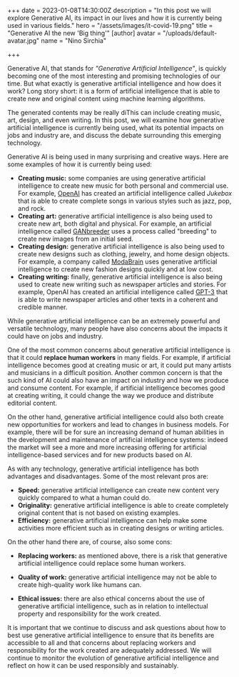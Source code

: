 +++
date = 2023-01-08T14:30:00Z
description = "In this post we will explore Generative AI, its impact in our lives and how it is currently being used in various fields."
hero = "/assets/images/it-covid-19.png"
title = "Generative AI the new 'Big thing'"
[author]
avatar = "/uploads/default-avatar.jpg"
name = "Nino Sirchia"

+++

Generative AI, that stands for _"Generative Artificial Intelligence"_, is quickly becoming one of the most interesting and promising technologies of our time. 
But what exactly is generative artificial intelligence and how does it work? Long story short: it is a form of artificial intelligence that is able to create new and original content using machine learning algorithms. 

The generated contents may be really diThis can include creating music, art, design, and even writing. In this post, we will examine how generative artificial intelligence is currently being used, what its potential impacts on jobs and industry are, and discuss the debate surrounding this emerging technology.

Generative AI is being used in many surprising and creative ways. Here are some examples of how it is currently being used:

* **Creating music:** some companies are using generative artificial intelligence to create new music for both personal and commercial use. For example, [OpenAI](https://openai.com/) has created an artificial intelligence called _Jukebox_ that is able to create complete songs in various styles such as jazz, pop, and rock.
* **Creating art:** generative artificial intelligence is also being used to create new art, both digital and physical. For example, an artificial intelligence called [GANbreeder](https://www.joelsimon.net/ganbreeder.html) uses a process called "breeding" to create new images from an initial seed.
* **Creating design:** generative artificial intelligence is also being used to create new designs such as clothing, jewelry, and home design objects. For example, a company called [ModaBrain](https://modabrain.com/) uses generative artificial intelligence to create new fashion designs quickly and at low cost.
* **Creating writing:** finally, generative artificial intelligence is also being used to create new writing such as newspaper articles and stories. For example, OpenAI has created an artificial intelligence called [GPT-3](https://chat.openai.com/) that is able to write newspaper articles and other texts in a coherent and credible manner.

While generative artificial intelligence can be an extremely powerful and versatile technology, many people have also concerns about the impacts it could have on jobs and industry. 

One of the most common concerns about generative artificial intelligence is that it could **replace human workers** in many fields. For example, if artificial intelligence becomes good at creating music or art, it could put many artists and musicians in a difficult position.
Another common concern is that the such kind of AI could also have an impact on industry and how we produce and consume content. For example, if artificial intelligence becomes good at creating writing, it could change the way we produce and distribute editorial content.

On the other hand, generative artificial intelligence could also both create new opportunities for workers and lead to changes in business models.
For example, there will be for sure an increasing demand of human abilities in the development and maintenance of artificial intelligence systems: indeed the market will see a more and more increasing offering for artificial intelligence-based services and for new products based on AI.

As with any technology, generative artificial intelligence has both advantages and disadvantages. 
Some of the most relevant pros are:

* **Speed:** generative artificial intelligence can create new content very quickly compared to what a human could do.
* **Originality:** generative artificial intelligence is able to create completely original content that is not based on existing examples.
* **Efficiency:** generative artificial intelligence can help make some activities more efficient such as in creating designs or writing articles.

On the other hand there are, of course, also some cons:
* **Replacing workers:** as mentioned above, there is a risk that generative artificial intelligence could replace some human workers.

* **Quality of work:** generative artificial intelligence may not be able to create high-quality work like humans can.

* **Ethical issues:** there are also ethical concerns about the use of generative artificial intelligence, such as in relation to intellectual property and responsibility for the work created.

It is important that we continue to discuss and ask questions about how to best use generative artificial intelligence to ensure that its benefits are accessible to all and that concerns about replacing workers and responsibility for the work created are adequately addressed. We will continue to monitor the evolution of generative artificial intelligence and reflect on how it can be used responsibly and sustainably.
